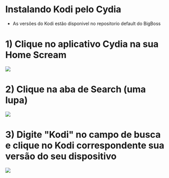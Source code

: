 # Instalando Kodi pelo Cydia

* As versões do Kodi estão disponivel no repositorio default do BigBoss

# 1) Clique no aplicativo Cydia na sua Home Scream
<img src="https://kodi.wiki/images/3/37/Install_ios_cydia_1.PNG">

# 2) Clique na aba de Search (uma lupa)
<img src="https://kodi.wiki/images/1/11/Install_ios_cydia_6.PNG">

# 3) Digite "Kodi" no campo de busca e clique no Kodi correspondente sua versão do seu dispositivo
<img src="https://kodi.wiki/images/0/0f/Install_ios_cydia_7.PNG">

